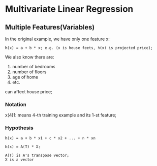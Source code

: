 # Multivariate Linear Regression

## Multiple Features(Variables)

In the original example, we have only one feature x:
```
h(x) = a + b * x; e.g. (x is house feets, h(x) is projected price);
```

We also know there are:
1. number of bedrooms
2. number of floors
3. age of home
4. etc.

can affect house price;

### Notation
x(4)1: means 4-th training example and its 1-st feature;

### Hypothesis
```
h(x) = a + b * x1 + c * x2 + ... + n * xn
```

```
h(x) = A(T) * X; 

A(T) is A's transpose vector;
X is a vector
```
